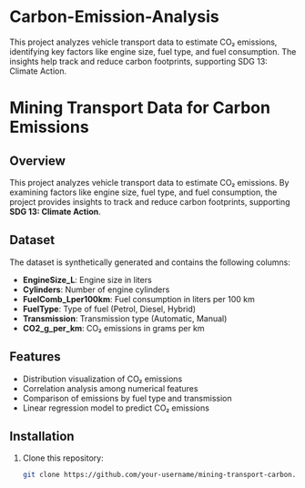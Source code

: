 # Carbon-Emission-Analysis
This project analyzes vehicle transport data to estimate CO₂ emissions, identifying key factors like engine size, fuel type, and fuel consumption. The insights help track and reduce carbon footprints, supporting SDG 13: Climate Action.
# Mining Transport Data for Carbon Emissions

## Overview
This project analyzes vehicle transport data to estimate CO₂ emissions. By examining factors like engine size, fuel type, and fuel consumption, the project provides insights to track and reduce carbon footprints, supporting **SDG 13: Climate Action**.

## Dataset
The dataset is synthetically generated and contains the following columns:

- **EngineSize_L**: Engine size in liters  
- **Cylinders**: Number of engine cylinders  
- **FuelComb_Lper100km**: Fuel consumption in liters per 100 km  
- **FuelType**: Type of fuel (Petrol, Diesel, Hybrid)  
- **Transmission**: Transmission type (Automatic, Manual)  
- **CO2_g_per_km**: CO₂ emissions in grams per km  

## Features
- Distribution visualization of CO₂ emissions  
- Correlation analysis among numerical features  
- Comparison of emissions by fuel type and transmission  
- Linear regression model to predict CO₂ emissions  

## Installation
1. Clone this repository:
   ```bash
   git clone https://github.com/your-username/mining-transport-carbon.git
